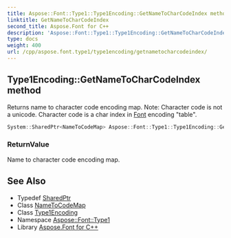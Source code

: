 ```yaml
---
title: Aspose::Font::Type1::Type1Encoding::GetNameToCharCodeIndex method
linktitle: GetNameToCharCodeIndex
second_title: Aspose.Font for C++
description: 'Aspose::Font::Type1::Type1Encoding::GetNameToCharCodeIndex method. Returns name to character code encoding map. Note: Character code is not a unicode. Character code is a char index in Font encoding "table" in C++.'
type: docs
weight: 400
url: /cpp/aspose.font.type1/type1encoding/getnametocharcodeindex/
---
```

## Type1Encoding::GetNameToCharCodeIndex method


Returns name to character code encoding map. Note: Character code is not a unicode. Character code is a char index in [Font](../../../aspose.font/font/) encoding "table".

```cpp
System::SharedPtr<NameToCodeMap> Aspose::Font::Type1::Type1Encoding::GetNameToCharCodeIndex() override
```


### ReturnValue

Name to character code encoding map.

## See Also

* Typedef [SharedPtr](../../../system/sharedptr/)
* Class [NameToCodeMap](../../../aspose.font/nametocodemap/)
* Class [Type1Encoding](../)
* Namespace [Aspose::Font::Type1](../../)
* Library [Aspose.Font for C++](../../../)

